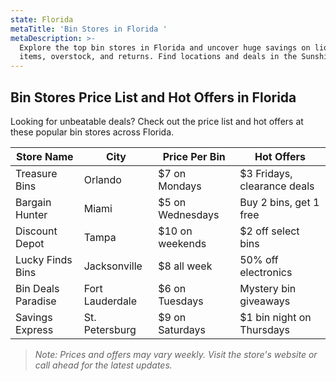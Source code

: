 ```yaml
---
state: Florida
metaTitle: 'Bin Stores in Florida '
metaDescription: >-
  Explore the top bin stores in Florida and uncover huge savings on liquidation
  items, overstock, and returns. Find locations and deals in the Sunshine State!
---
```


## Bin Stores Price List and Hot Offers in Florida

Looking for unbeatable deals? Check out the price list and hot offers at these popular bin stores across Florida.

| Store Name         | City            | Price Per Bin    | Hot Offers                  |
| ------------------ | --------------- | ---------------- | --------------------------- |
| Treasure Bins      | Orlando         | $7 on Mondays    | $3 Fridays, clearance deals |
| Bargain Hunter     | Miami           | $5 on Wednesdays | Buy 2 bins, get 1 free      |
| Discount Depot     | Tampa           | $10 on weekends  | $2 off select bins          |
| Lucky Finds Bins   | Jacksonville    | $8 all week      | 50% off electronics         |
| Bin Deals Paradise | Fort Lauderdale | $6 on Tuesdays   | Mystery bin giveaways       |
| Savings Express    | St. Petersburg  | $9 on Saturdays  | $1 bin night on Thursdays   |

> *Note: Prices and offers may vary weekly. Visit the store's website or call ahead for the latest updates.*
